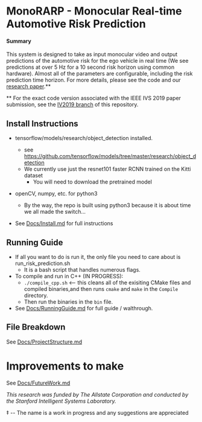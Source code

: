 # MonoRARP - Monocular Real-time Automotive Risk Prediction
#### Summary
This system is designed to take as input monocular video and output predictions of the automotive risk for the ego vehicle in real time (We see predictions at over 5 Hz for a 10 second risk horizon using common hardware).
Almost all of the parameters are configurable, including the risk prediction time horizon. For more details, please see the code and our [research paper](https://arxiv.org/abs/1902.01293).**

** For the exact code version associated with the IEEE IVS 2019 paper submission, see the [IV2019 branch](https://github.com/sisl/MonoRARP/tree/IV2019) of this repository.

## Install Instructions
* tensorflow/models/research/object_detection installed.
    - see https://github.com/tensorflow/models/tree/master/research/object_detection
    - We currently use just the resnet101 faster RCNN trained on the Kitti dataset
        - You will need to download the pretrained model
* openCV, numpy, etc. for python3
    - By the way, the repo is built using python3 because it is about time we all made the switch...

* See [Docs/Install.md](Docs/Install.md) for full instructions

## Running Guide
* If all you want to do is run it, the only file you need to care about is run_risk_prediction.sh
    - It is a bash script that handles numerous flags.
* To compile and run in C++ (IN PROGRESS):
    - `./compile_cpp.sh`  <-- this cleans all of the exisiting CMake files and compiled binaries,and then runs `cmake` and `make` in the `Compile` directory.
    - Then run the binaries in the `bin` file.
* See [Docs/RunningGuide.md](Docs/RunningGuide.md) for full guide / walthrough.

## File Breakdown
See [Docs/ProjectStructure.md](Docs/ProjectStructure.md)

# Improvements to make
See [Docs/FutureWork.md](Docs/FutureWork.md)



*This research was funded by The Allstate Corporation and conducted by the Stanford Intelligent Systems Laboratory.*

&Dagger; -- The name is a work in progress and any suggestions are appreciated
